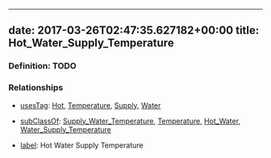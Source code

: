
---
date: 2017-03-26T02:47:35.627182+00:00
title: Hot_Water_Supply_Temperature
---
### Definition: TODO

### Relationships

* [usesTag](https://brickschema.org/schema/1.0/BrickFrame#usesTag): [Hot](https://brickschema.org/schema/1.0/BrickTag#Hot), [Temperature](https://brickschema.org/schema/1.0/BrickTag#Temperature), [Supply](https://brickschema.org/schema/1.0/BrickTag#Supply), [Water](https://brickschema.org/schema/1.0/BrickTag#Water)

* [subClassOf](http://www.w3.org/2000/01/rdf-schema#subClassOf): [Supply_Water_Temperature](https://brickschema.org/schema/1.0/Brick#Supply_Water_Temperature), [Temperature](https://brickschema.org/schema/1.0/Brick#Temperature), [Hot_Water](https://brickschema.org/schema/1.0/Brick#Hot_Water), [Water_Supply_Temperature](https://brickschema.org/schema/1.0/Brick#Water_Supply_Temperature)

* [label](http://www.w3.org/2000/01/rdf-schema#label): Hot Water Supply Temperature
